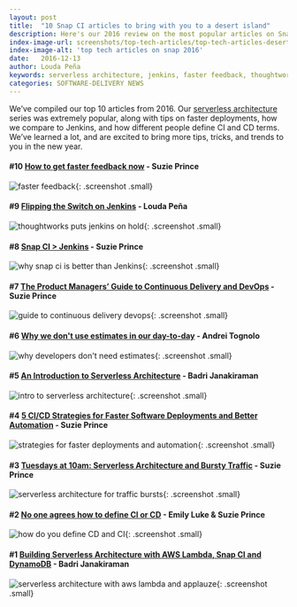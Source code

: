 ```yaml
---
layout: post
title:  "10 Snap CI articles to bring with you to a desert island"
description: Here's our 2016 review on the most popular articles on Snap CI's The Pipeline blog. Great reading for that isolated desert island.
index-image-url: screenshots/top-tech-articles/top-tech-articles-desert-island.jpg
index-image-alt: 'top tech articles on snap 2016'
date:   2016-12-13
author: Louda Peña
keywords: serverless architecture, jenkins, faster feedback, thoughtworks tech radar, guide to continuous deilvery, strategies for faster deployments, what is CI and CD
categories: SOFTWARE-DELIVERY NEWS
---
```



We’ve compiled our top 10 articles from 2016. Our [serverless architecture](https://blog.snap-ci.com/categories/serverless-architecture/) series was extremely popular, along with tips on faster deployments, how we compare to Jenkins, and how different people define CI and CD terms. We’ve learned a lot, and are excited to bring more tips, tricks, and trends to you in the new year.

#### #10 [How to get faster feedback now](https://blog.snap-ci.com/blog/2016/03/22/fail-fast/) - Suzie Prince

![faster feedback](/assets/images/screenshots/fail-faster-ci/fail-fast-continuous-delivery.png){: .screenshot .small}

#### #9 [Flipping the Switch on Jenkins](https://blog.snap-ci.com/blog/2016/10/10/why-thoughtworks-tech-radar-snap-ci-jenkins-mess/) - Louda Peña

![thoughtworks puts jenkins on hold](/assets/images/screenshots/snap-vs-jenkins/thoughtworks-tech-radar-jenkins-hold.png){: .screenshot .small}

#### #8 [Snap CI > Jenkins](https://blog.snap-ci.com/blog/2016/09/13/snap-ci-different-better-than-jenkins/) - Suzie Prince

![why snap ci is better than Jenkins](/assets/images/screenshots/snap-vs-jenkins/snap-ci-vs-jenkins.jpg){: .screenshot .small}

#### #7 [The Product Managers’ Guide to Continuous Delivery and DevOps](https://blog.snap-ci.com/blog/2016/06/28/continuous-delivery-product-managers/) - Suzie Prince

![guide to continuous delivery devops](/assets/images/screenshots/pm-guide-cd-devops/snap-ci-after-devops.png){: .screenshot .small}

#### #6 [Why we don't use estimates in our day-to-day](https://blog.snap-ci.com/blog/2016/01/20/why-we-dont-use-estimates/) - Andrei Tognolo

![why developers don't need estimates](/assets/images/screenshots/no-estimates/no-estimates.jpg){: .screenshot .small}

#### #5 [An Introduction to Serverless Architecture](https://blog.snap-ci.com/blog/2016/04/19/serverless-architecture/) - Badri Janakiraman

![intro to serverless architecture](/assets/images/screenshots/serverless-architecture/serverless-architecture.png){: .screenshot .small}

#### #4 [5 CI/CD Strategies for Faster Software Deployments and Better Automation](https://blog.snap-ci.com/blog/2016/08/30/5-ways-build-test-deploy-software-fast/) - Suzie Prince

![strategies for faster deployments and automation](/assets/images/screenshots/5-ways-ci-cd-faster/snap-ci-automate-everything.jpeg){: .screenshot .small}

#### #3 [Tuesdays at 10am: Serverless Architecture and Bursty Traffic](https://blog.snap-ci.com/blog/2016/05/03/serverless-architecture-burst-traffic-applauze/) - Suzie Prince

![serverless architecture for traffic bursts](/assets/images/screenshots/serverless-architecture/serverless-architecture-applauze.jpg){: .screenshot .small}

#### #2 [No one agrees how to define CI or CD](https://blog.snap-ci.com/blog/2016/07/26/continuous-delivery-integration-devops-research/) - Emily Luke & Suzie Prince

![how do you define CD and CI](/assets/images/screenshots/research-findings/cddef3-01.png){: .screenshot .small}

#### #1 [Building Serverless Architecture with AWS Lambda, Snap CI and DynamoDB](https://blog.snap-ci.com/blog/2016/05/30/serverless-architecture-aws-lambda-dynamodb-applauze/) - Badri Janakiraman

![serverless architecture with aws lambda and applauze](/assets/images/screenshots/serverless-architecture/serverless-architecture-lambda-aws-dynamodb.jpg){: .screenshot .small}
